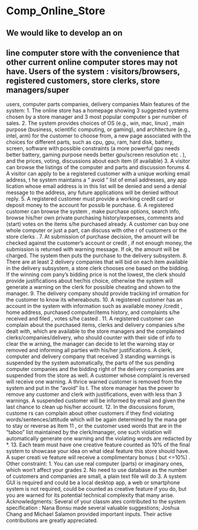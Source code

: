# Comp_Online_Store

We would like to develop an on
-
line computer store with the convenience that other current
online computer stores may not have.
Users of the system
: visitors/browsers, registered customers, store clerks, store managers/super
-
users,
computer parts companies,
delivery companies
Main features of the system:
1.
The online store has a homepage showing 3
suggested systems chosen by a store manager
and 3 most
popular computer
s
per number of sales.
2.
The system provides choices of OS (e.g., win, mac, linux)
, main purpose (business,
scientific computing, or gaming), and
architecture (e.g., intel, arm) for the customer to
choose from, a new page associated with the
choices for different parts, such as cpu, gpu,
ram, hard disk,
battery, screen, software with possible constraints (a more powerful gpu
needs better battery, gaming purpose needs better gpu/screen resolution etc
.
), and the
prices, voting, discussions about
each item (if available)
3.
A visitor can browse the listings of the computer and parts and discussion forums
4.
A visitor can apply to be a registered customer with a unique working email address, t
he
system maintains a “
avoid
” list of email addresses, any app
lication
whose email address
is in this list will be denied and send a denial message to the address, any future
applications will be denied without reply.
5.
A registered customer must provide a working credit card or deposit money to the
account for possib
le purchase.
6.
A registered customer can browse the system
, make purchase options,
search info,
browse his/her own private purchasing history/expenses,
comments and
(start)
votes on
the items s/he purchased
already.
A customer can buy one whole computer or
just a part,
can discuss with othe
r of
customers or the store clerks
.
7.
At submission of purchase decision, the amount will be checked against the customer’s
account
or credit
, if not enough money, the submission is returned with warning message.
If ok, the
amount will be charged. The system then puts the purchase to the delivery
subsystem.
8.
There are at least 2 delivery companies that will bid on each item available in the delivery
subsystem, a store clerk chooses one based on the bidding. If the winning com
pany’s
bidding price is not the lowest, the clerk should provide justifications about her/his
choice, otherwise the system will generate a warning on the clerk for possible cheating
and shown to the manager.
9.
The delivery company should provide tracking inf
ormation for the customer to know its
whereabouts.
10.
A registered customer has an account in the system with information such as available
money
/credit
, home address, purchased computer/items history, and complaints s/he
received and filed
, votes s/he casted
.
11.
A registered customer can complain about the purchased items, clerks and delivery
companies s/he dealt with, which are available to the store managers and the complained
clerks/companies/delivery, who should counter with their side of info to clear the
w
arning, the manager can decide to let the warning stay or removed and informing all
parties with his/her justifications. A clerk, computer and delivery company that received
3 standing warnings is suspended by the system automatically, the parts of the
sus
pending computer companies and the bidding right of the delivery companies are
suspended from the store as well.
A customer whose complaint is reversed will receive
one warning. A thrice warned customer is removed from the system and put in the
“avoid” lis
t. The store manager has the power to remove any customer and clerk with
justifications, even with less than 3 warnings. A suspended customer will be informed by
email and given the last chance to clean up his/her account.
12.
In the discussions forum, custome
rs can complain about other customers if they find
violating words/sentences/attitude which will
be
again
determined
by the mana
ger to stay
or reverse as Item 11
, or the customer used words that are in the “taboo” list maintained
by the clerk/manager, one
such violation will automatically generate one warning and the
violating words are redacted by *.
13.
Each team must have one creative feature counted as 10% of the final system to
showcase your idea on what ideal feature this store should have. A
super creati
ve
feature
will receive a complimentary
bonus
(
but
<=10%)
.
Other
constraint:
1.
You can use real computer (parts) or imaginary ones, which won’t affect your grades
2.
No need to use database as the number of customers and companies are small, a plain text
file
will do
3.
A system GUI is required and could be a local desktop app, a web or smartphone system
is
not
required, could be counted as creative feature if you do, but you are warned for its
potential technical complexity that many arise.
Acknowledgments:
Several of your classm
ates contributed
to the system
specification
:
Nana Bonsu
made
several valuable suggestions;
Joshua Chang
and
Michael Salamon
provided important
inputs. Their active contributions
are greatly appreciated.
